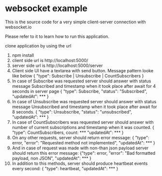 # websocket example

This is the source code for a very simple client-server connection with websocket.io

Please refer to it to learn how to run this application.

clone application by using the url

1. npm install
2. client side url is http://localhost:5000/
3. server side url is http://localhost:5000/server
4. Client side UI have a textarea with send button. Message pattern looke like below
   {
   "type": Subscribe | Unsubscribe | CountSubscribers
   }
5. In case of Subscribe was requested server should answer with status message Subscribed
   and timestamp when it took place after await for 4 seconds in server page
   {
   "type": Subscribe,
   "status": "Subscribed",
   "updatedAt": ***
   }
6. In case of Unsubscribe was requested server should answer with status message
   Unsubscribed and timestamp when it took place after await for 8 seconds.
   {
   "type": Unsubscribe,
   "status": "unsubscribed",
   "updatedAt": ***
   }
7. In case of CountSubscribers was requested server should answer with number of current
   subscriptions and timestamp when it was counted.
   {
   "type": CountSubscribers,
   count: ***
   "updatedAt": ***
   }
8. On any other requests, server should return error message:
   {
   "type": error,
   "error": "Requested method not implemented",
   "updatedAt": ***
   }
9.    And in case of request was made with non-than json payload server should return this error
      message:
      {"type": error,
      "error": "Bad formatted payload, non JSON",
      "updatedAt": ***
      }
10. In addition to this methods, server should produce heartbeat events every second:
      {
      "type": heartbeat,
      "updatedAt": ***
      }
